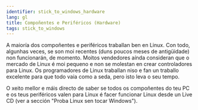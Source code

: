 ```yaml
---
identifier: stick_to_windows_hardware
lang: gl
title: Compoñentes e Periféricos (Hardware)
tags: stick_to_windows
---
```


A maioría dos compoñentes e periféricos traballan ben en Linux. Con todo, algunhas veces, se son moi recentes (duns poucos meses de antigüidade) non funcionarán, de momento. Moitos vendedores aínda consideran que o mercado de Linux é moi pequeno e non se molestan en crear controladores para Linux. Os programadores de Linux traballan niso e fan un traballo excelente para que todo vaia como a seda, pero isto leva o seu tempo.

O xeito mellor e máis directo de saber se todos os compoñentes do teu PC e os teus periféricos valen para Linux é facer funcionar Linux desde un Live CD (ver a sección "Proba Linux sen tocar Windows").

